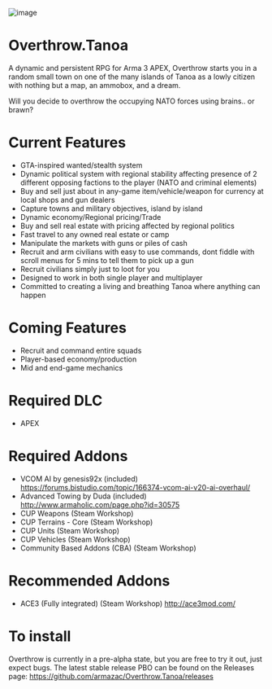 ![image](https://cloud.githubusercontent.com/assets/19246239/17642726/b268a4da-6194-11e6-850a-8951aed0f930.png)

# Overthrow.Tanoa
A dynamic and persistent RPG for Arma 3 APEX, Overthrow starts you in a random small town on one of the many islands of Tanoa as a lowly citizen with nothing but a map, an ammobox, and a dream.

Will you decide to overthrow the occupying NATO forces using brains.. or brawn?

# Current Features
* GTA-inspired wanted/stealth system
* Dynamic political system with regional stability affecting presence of 2 different opposing factions to the player (NATO and criminal elements)
* Buy and sell just about in any-game item/vehicle/weapon for currency at local shops and gun dealers
* Capture towns and military objectives, island by island
* Dynamic economy/Regional pricing/Trade
* Buy and sell real estate with pricing affected by regional politics 
* Fast travel to any owned real estate or camp
* Manipulate the markets with guns or piles of cash
* Recruit and arm civilians with easy to use commands, dont fiddle with scroll menus for 5 mins to tell them to pick up a gun
* Recruit civilians simply just to loot for you
* Designed to work in both single player and multiplayer
* Committed to creating a living and breathing Tanoa where anything can happen

# Coming Features
* Recruit and command entire squads
* Player-based economy/production
* Mid and end-game mechanics

# Required DLC
* APEX

# Required Addons
* VCOM AI by genesis92x (included) https://forums.bistudio.com/topic/166374-vcom-ai-v20-ai-overhaul/
* Advanced Towing by Duda (included) http://www.armaholic.com/page.php?id=30575
* CUP Weapons (Steam Workshop)
* CUP Terrains - Core (Steam Workshop)
* CUP Units (Steam Workshop)
* CUP Vehicles (Steam Workshop)
* Community Based Addons (CBA) (Steam Workshop)

# Recommended Addons
* ACE3 (Fully integrated) (Steam Workshop) http://ace3mod.com/

# To install
Overthrow is currently in a pre-alpha state, but you are free to try it out, just expect bugs. The latest stable release PBO can be found on the Releases page: https://github.com/armazac/Overthrow.Tanoa/releases

